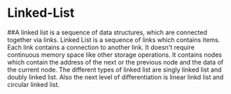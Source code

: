 # Linked-List
##A linked list is a sequence of data structures, which are connected together via links.
Linked List is a sequence of links which contains items.
Each link contains a connection to another link.
It doesn't require continuous memory space like other storage operations.
It contains nodes which contain the address of the next or the previous node and the data of the current node.
The different types of linked list are singly linked list and doubly linked list.
Also the next level of differentiation is linear linkd list and circular linked list.
